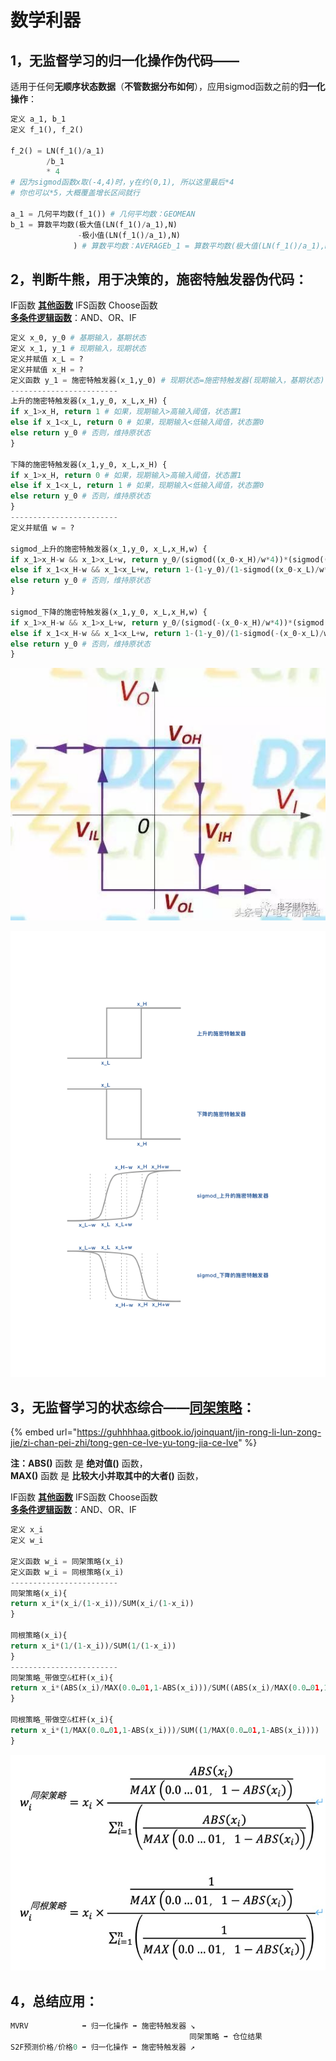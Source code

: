 # 数学利器

## 1，无监督学习的归一化操作伪代码—— 

适用于任何**无顺序状态数据**（**不管数据分布如何**），应用sigmod函数之前的**归一化操作**：

```python
定义 a_1, b_1
定义 f_1(), f_2()

f_2() = LN(f_1()/a_1)
        /b_1 
        * 4 
# 因为sigmod函数x取(-4,4)时，y在约(0,1), 所以这里最后*4
# 你也可以*5，大概覆盖增长区间就行

a_1 = 几何平均数(f_1()) # 几何平均数：GEOMEAN 
b_1 = 算数平均数(极大值(LN(f_1()/a_1),N)
               -极小值(LN(f_1()/a_1),N)
              ) # 算数平均数：AVERAGEb_1 = 算数平均数(极大值(LN(f_1()/a_1),N)-极小值(LN(f_1()/a_1),N)) # 算数平均数：AVERAGE
```

## 2，判断牛熊，用于决策的，施密特触发器伪代码：

IF函数 [**其他函数**](https://zhuanlan.zhihu.com/p/51366759) IFS函数 Choose函数  
[**多条件逻辑函数**](https://zhuanlan.zhihu.com/p/38326242)：AND、OR、IF

```python
定义 x_0, y_0 # 基期输入，基期状态 
定义 x_1, y_1 # 现期输入，现期状态 
定义并赋值 x_L = ?
定义并赋值 x_H = ?
定义函数 y_1 = 施密特触发器(x_1,y_0) # 现期状态=施密特触发器(现期输入，基期状态)
------------------------
上升的施密特触发器(x_1,y_0, x_L,x_H) { 
if x_1>x_H, return 1 # 如果，现期输入>高输入阈值，状态置1 
else if x_1<x_L, return 0 # 如果，现期输入<低输入阈值，状态置0 
else return y_0 # 否则，维持原状态 
}

下降的施密特触发器(x_1,y_0, x_L,x_H) { 
if x_1>x_H, return 0 # 如果，现期输入>高输入阈值，状态置1 
else if x_1<x_L, return 1 # 如果，现期输入<低输入阈值，状态置0 
else return y_0 # 否则，维持原状态 
}
------------------------
定义并赋值 w = ?

sigmod_上升的施密特触发器(x_1,y_0, x_L,x_H,w) {
if x_1>x_H-w && x_1>x_L+w, return y_0/(sigmod((x_0-x_H)/w*4))*(sigmod((x_1-x_H)/w*4)) #如果输入进入下降通道且不在上升通道内，状态更新 
else if x_1<x_H-w && x_1<x_L+w, return 1-(1-y_0)/(1-sigmod((x_0-x_L)/w*4))*(1-sigmod((x_1-x_L)/w*4))  #如果输入进入上升通道且不在下降通道内，状态更新
else return y_0 # 否则，维持原状态
}

sigmod_下降的施密特触发器(x_1,y_0, x_L,x_H,w) {
if x_1>x_H-w && x_1>x_L+w, return y_0/(sigmod(-(x_0-x_H)/w*4))*(sigmod(-(x_1-x_H)/w*4)) #如果输入进入下降通道且不在上升通道内，状态更新 
else if x_1<x_H-w && x_1<x_L+w, return 1-(1-y_0)/(1-sigmod(-(x_0-x_L)/w*4))*(1-sigmod(-(x_1-x_L)/w*4))  #如果输入进入上升通道且不在下降通道内，状态更新
else return y_0 # 否则，维持原状态
}
```

![](../.gitbook/assets/975d5638f160e54637ce82334bc30b2b.jpg)

![](../.gitbook/assets/a4.png)

## 3，无监督学习的状态综合——[同架策略](https://guhhhhaa.gitbook.io/joinquant/jin-rong-li-lun-zong-jie/zi-chan-pei-zhi/tong-gen-ce-lve-yu-tong-jia-ce-lve)：

{% embed url="https://guhhhhaa.gitbook.io/joinquant/jin-rong-li-lun-zong-jie/zi-chan-pei-zhi/tong-gen-ce-lve-yu-tong-jia-ce-lve" %}

**注：ABS\(\)** 函数 是 **绝对值\(\)** 函数，  
**MAX\(\)** 函数 是 **比较大小并取其中的大者\(\)** 函数，

IF函数 [**其他函数**](https://zhuanlan.zhihu.com/p/51366759) IFS函数 Choose函数  
[**多条件逻辑函数**](https://zhuanlan.zhihu.com/p/38326242)：AND、OR、IF

```python
定义 x_i
定义 w_i

定义函数 w_i = 同架策略(x_i)
定义函数 w_i = 同根策略(x_i)
------------------------
同架策略(x_i){ 
return x_i*(x_i/(1-x_i))/SUM(x_i/(1-x_i))
}

同根策略(x_i){ 
return x_i*(1/(1-x_i))/SUM(1/(1-x_i))
}
------------------------
同架策略_带做空&杠杆(x_i){ 
return x_i*(ABS(x_i)/MAX(0.0…01,1-ABS(x_i)))/SUM((ABS(x_i)/MAX(0.0…01,1-ABS(x_i))))
}

同根策略_带做空&杠杆(x_i){ 
return x_i*(1/MAX(0.0…01,1-ABS(x_i)))/SUM((1/MAX(0.0…01,1-ABS(x_i))))
}
```

![](../.gitbook/assets/image%20%2810%29.png)

## 4，总结应用：

```python
MVRV            ➡️ 归一化操作 ➡️ 施密特触发器 ↘️
                                        同架策略 ➡️ 仓位结果
S2F预测价格/价格0 ➡️ 归一化操作 ➡️ 施密特触发器 ↗️
```

